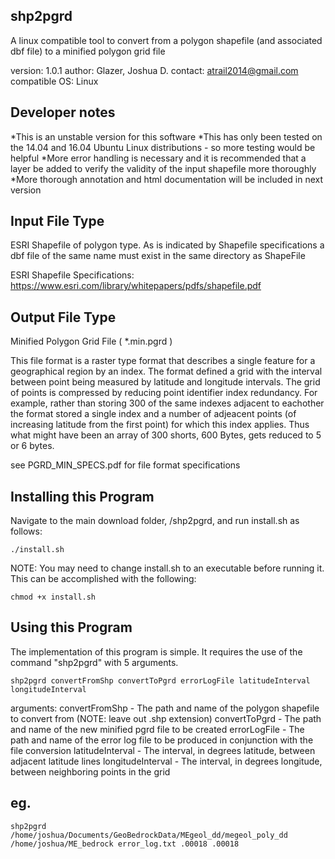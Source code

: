shp2pgrd
----------------------------------------------------------------------------

A linux compatible tool to convert from a polygon shapefile (and associated dbf file)
to a minified polygon grid file
	
version: 1.0.1
author: Glazer, Joshua D.
contact: atrail2014@gmail.com
compatible OS: Linux

Developer notes
---------------

*This is an unstable version for this software
*This has only been tested on the 14.04 and 16.04 Ubuntu Linux distributions - 
 so more testing would be helpful
*More error handling is necessary and it is recommended that a layer
 be added to verify the validity of the input shapefile more thoroughly
*More thorough annotation and html documentation will be included in next version
	 
Input File Type
---------------
    
ESRI Shapefile of polygon type. As is indicated by Shapefile specifications
a dbf file of the same name must exist in the same directory as ShapeFile

ESRI Shapefile Specifications: https://www.esri.com/library/whitepapers/pdfs/shapefile.pdf 

Output File Type
----------------
	
Minified Polygon Grid File ( *.min.pgrd )
	
This file format is a raster type format that describes a 
single feature for a geographical region by an index. The 
format defined a grid with the interval between point being
measured by latitude and longitude intervals. The grid of 
points is compressed by reducing point identifier index
redundancy. For example, rather than storing 300 of the same
indexes adjacent to eachother the format stored a single index
and a number of adjeacent points (of increasing latitude from
the first point) for which this index applies. Thus what might 
have been an array of 300 shorts, 600 Bytes, gets reduced to 5
or 6 bytes.

see PGRD_MIN_SPECS.pdf for file format specifications

Installing this Program
-----------------------

 Navigate to the main download folder, /shp2pgrd, and run install.sh as follows:
		
	./install.sh

 NOTE: You may need to change install.sh to an executable before running it. This can be accomplished with the following:

	chmod +x install.sh

Using this Program
------------------

The implementation of this program is simple. It requires the use of
the command "shp2pgrd" with 5 arguments.


	shp2pgrd convertFromShp convertToPgrd errorLogFile latitudeInterval longitudeInterval

arguments:
  convertFromShp - The path and name of the polygon shapefile to convert from (NOTE: leave out .shp extension)
  convertToPgrd - The path and name of the new minified pgrd file to be created
  errorLogFile - The path and name of the error log file to be produced in conjunction with the file conversion
  latitudeInterval - The interval, in degrees latitude, between adjacent latitude lines
  longitudeInterval - The interval, in degrees longitude,	between neighboring points in the grid

eg.
----
	shp2pgrd /home/joshua/Documents/GeoBedrockData/MEgeol_dd/megeol_poly_dd /home/joshua/ME_bedrock error_log.txt .00018 .00018
	
